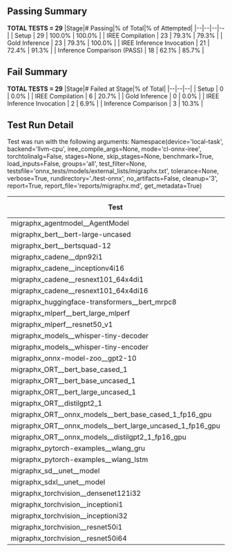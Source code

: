 ## Passing Summary

**TOTAL TESTS = 29**
|Stage|# Passing|% of Total|% of Attempted|
|--|--|--|--|
| Setup | 29 | 100.0% | 100.0% |
| IREE Compilation | 23 | 79.3% | 79.3% |
| Gold Inference | 23 | 79.3% | 100.0% |
| IREE Inference Invocation | 21 | 72.4% | 91.3% |
| Inference Comparison (PASS) | 18 | 62.1% | 85.7% |
## Fail Summary

**TOTAL TESTS = 29**
|Stage|# Failed at Stage|% of Total|
|--|--|--|
| Setup | 0 | 0.0% |
| IREE Compilation | 6 | 20.7% |
| Gold Inference | 0 | 0.0% |
| IREE Inference Invocation | 2 | 6.9% |
| Inference Comparison | 3 | 10.3% |
## Test Run Detail
Test was run with the following arguments:
Namespace(device='local-task', backend='llvm-cpu', iree_compile_args=None, mode='cl-onnx-iree', torchtolinalg=False, stages=None, skip_stages=None, benchmark=True, load_inputs=False, groups='all', test_filter=None, testsfile='onnx_tests/models/external_lists/migraphx.txt', tolerance=None, verbose=True, rundirectory='./test-onnx', no_artifacts=False, cleanup='3', report=True, report_file='reports/migraphx.md', get_metadata=True)

| Test | Exit Status | Mean Benchmark Time (ms) | Notes |
|--|--|--|--|
| migraphx_agentmodel__AgentModel | compilation | None | |
| migraphx_bert__bert-large-uncased | PASS | 374.4944209853808 | |
| migraphx_bert__bertsquad-12 | compilation | None | |
| migraphx_cadene__dpn92i1 | PASS | 182.44487419724464 | |
| migraphx_cadene__inceptionv4i16 | PASS | 6375.343418990572 | |
| migraphx_cadene__resnext101_64x4di1 | PASS | 397.62835887571174 | |
| migraphx_cadene__resnext101_64x4di16 | PASS | 5113.104359557231 | |
| migraphx_huggingface-transformers__bert_mrpc8 | PASS | 409.35250247518223 | |
| migraphx_mlperf__bert_large_mlperf | Numerics | 465.83065825204056 | |
| migraphx_mlperf__resnet50_v1 | PASS | 88.20538758300245 | |
| migraphx_models__whisper-tiny-decoder | PASS | 33.83010335153702 | |
| migraphx_models__whisper-tiny-encoder | compilation | None | |
| migraphx_onnx-model-zoo__gpt2-10 | compilation | None | |
| migraphx_ORT__bert_base_cased_1 | PASS | 85.06001381292229 | |
| migraphx_ORT__bert_base_uncased_1 | PASS | 84.6418235450983 | |
| migraphx_ORT__bert_large_uncased_1 | PASS | 260.73096661518014 | |
| migraphx_ORT__distilgpt2_1 | compiled_inference | None | |
| migraphx_ORT__onnx_models__bert_base_cased_1_fp16_gpu | Numerics | 85.78018999348085 | |
| migraphx_ORT__onnx_models__bert_large_uncased_1_fp16_gpu | Numerics | 249.005780244867 | |
| migraphx_ORT__onnx_models__distilgpt2_1_fp16_gpu | compiled_inference | None | |
| migraphx_pytorch-examples__wlang_gru | PASS | 73.22748040869122 | |
| migraphx_pytorch-examples__wlang_lstm | PASS | 40.180353228660195 | |
| migraphx_sd__unet__model | import_model | None | |
| migraphx_sdxl__unet__model | import_model | None | |
| migraphx_torchvision__densenet121i32 | PASS | 1322.729910413424 | |
| migraphx_torchvision__inceptioni1 | PASS | 205.07378524376284 | |
| migraphx_torchvision__inceptioni32 | PASS | 6047.904395808776 | |
| migraphx_torchvision__resnet50i1 | PASS | 90.43909516185522 | |
| migraphx_torchvision__resnet50i64 | PASS | 5214.348367725809 | |
